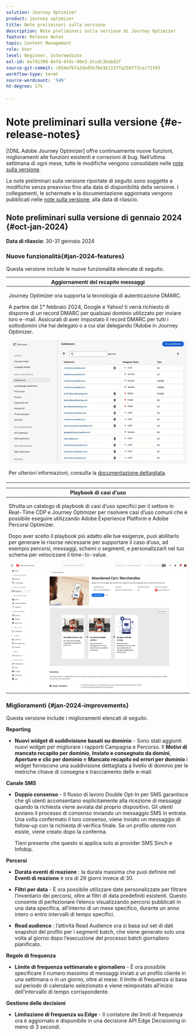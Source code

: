 ```yaml
---
solution: Journey Optimizer
product: journey optimizer
title: Note preliminari sulla versione
description: Note preliminari sulla versione di Journey Optimizer
feature: Release Notes
topic: Content Management
role: User
level: Beginner, Intermediate
exl-id: 6e7d1300-8efd-4fdc-90e3-3ccdc3babd2f
source-git-commit: c650efb7a2ded5e78e3b11577a250773cec71fd3
workflow-type: tm+mt
source-wordcount: '549'
ht-degree: 17%

---
```


# Note preliminari sulla versione {#e-release-notes}

[!DNL Adobe Journey Optimizer] offre continuamente nuove funzioni, miglioramenti alle funzioni esistenti e correzioni di bug. Nell’ultima settimana di ogni mese, tutte le modifiche vengono consolidate nelle [note sulla versione](release-notes.md).

Le note preliminari sulla versione riportate di seguito sono soggette a modifiche senza preavviso fino alla data di disponibilità della versione. I collegamenti, le schermate e la documentazione aggiornata vengono pubblicati nelle [note sulla versione](release-notes.md), alla data di rilascio.

## Note preliminari sulla versione di gennaio 2024 {#oct-jan-2024}

**Data di rilascio**: 30-31 gennaio 2024

### Nuove funzionalità{#jan-2024-features}

Questa versione include le nuove funzionalità elencate di seguito.


<table>
<thead>
<tr>
<th><strong>Aggiornamenti del recapito messaggi</strong><br/></th>
</tr>
</thead>
<tbody>
<tr>
<td>
<p>Journey Optimizer ora supporta la tecnologia di autenticazione DMARC.</p>
<p>A partire dal 1° febbraio 2024, Google e Yahoo! ti verrà richiesto di disporre di un record DMARC per qualsiasi dominio utilizzato per inviare loro e-mail. Assicurati di aver impostato il record DMARC per tutti i sottodomini che hai delegato o a cui stai delegando l’Adobe in Journey Optimizer.</p>
<img src="assets/do-not-localize/dmarc.gif"/>
<p>Per ulteriori informazioni, consulta la <a href="../configuration/dmarc-record-update.md">documentazione dettagliata</a>.</p>
</tr>
</tbody>
</table>

<table>
<thead>
<tr>
<th><strong>Playbook di casi d’uso</strong><br/></th>
</tr>
</thead>
<tbody>
<tr>
<td>
<p>Sfrutta un catalogo di playbook di casi d’uso specifici per il settore in Real-Time CDP e Journey Optimizer per risolvere casi d’uso comuni che è possibile eseguire utilizzando Adobe Experience Platform e Adobe Percorsi Optimizer.</p><p>Dopo aver scelto il playbook più adatto alle tue esigenze, puoi abilitarlo per generare le risorse necessarie per supportare il caso d’uso, ad esempio percorsi, messaggi, schemi o segmenti, e personalizzarli nel tuo schema per velocizzare il time-to-value.</p>
<img src="assets/playbooks-detail.png"/>
<!--<p>For more information, refer to the <a href="../start/">detailed documentation</a>.</p>-->
</tr>
</tbody>
</table>

### Miglioramenti {#jan-2024-improvements}

Questa versione include i miglioramenti elencati di seguito.

**Reporting**

* **Nuovi widget di suddivisione basati su dominio** - Sono stati aggiunti nuovi widget per migliorare i rapporti Campagna e Percorso. Il **Motivi di mancato recapito per dominio**, **Inviato e consegnato da domini**, **Aperture e clic per dominio** e **Mancato recapito ed errori per dominio** i widget forniscono una suddivisione dettagliata a livello di dominio per le metriche chiave di consegna e tracciamento delle e-mail.

**Canale SMS**

* **Doppio consenso** - Il flusso di lavoro Double Opt-In per SMS garantisce che gli utenti acconsentano esplicitamente alla ricezione di messaggi quando la richiesta viene avviata dal proprio dispositivo. Gli utenti avviano il processo di consenso inviando un messaggio SMS in entrata. Una volta confermato il loro consenso, viene inviato un messaggio di follow-up con la richiesta di verifica finale. Se un profilo utente non esiste, viene creato dopo la conferma.

  Tieni presente che questo si applica solo ai provider SMS Sinch e Infobip.

**Percorsi**

* **Durata eventi di reazione** : la durata massima che puoi definire nel **Eventi di reazione** è ora di 29 giorni invece di 30.

* **Filtri per data** - È ora possibile utilizzare date personalizzate per filtrare l’inventario dei percorsi, oltre ai filtri di data predefiniti esistenti. Questo consente di perfezionare l’elenco visualizzando percorsi pubblicati in una data specifica, all’interno di un mese specifico, durante un anno intero o entro intervalli di tempo specifici.

* **Read audience**  : l’attività Read Audience ora si basa sul set di dati snapshot del profilo per i segmenti batch, che viene generato solo una volta al giorno dopo l’esecuzione del processo batch giornaliero pianificato.

**Regole di frequenza**

* **Limite di frequenza settimanale e giornaliero** - È ora possibile specificare il numero massimo di messaggi inviati a un profilo cliente in una settimana o in un giorno, oltre al mese. Il limite di frequenza si basa sul periodo di calendario selezionato e viene reimpostato all’inizio dell’intervallo di tempo corrispondente.


**Gestione delle decisioni**

* **Limitazione di frequenza su Edge** - Il contatore dei limiti di frequenza ora è aggiornato e disponibile in una decisione API Edge Decisioning in meno di 3 secondi.